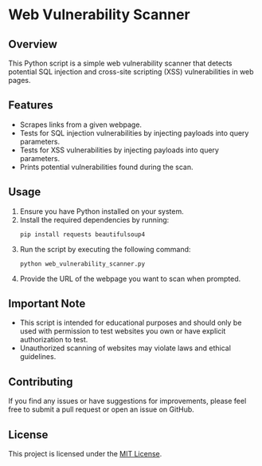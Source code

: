 # Web Vulnerability Scanner

## Overview
This Python script is a simple web vulnerability scanner that detects potential SQL injection and cross-site scripting (XSS) vulnerabilities in web pages.

## Features
- Scrapes links from a given webpage.
- Tests for SQL injection vulnerabilities by injecting payloads into query parameters.
- Tests for XSS vulnerabilities by injecting payloads into query parameters.
- Prints potential vulnerabilities found during the scan.

## Usage
1. Ensure you have Python installed on your system.
2. Install the required dependencies by running:
    ```
    pip install requests beautifulsoup4
    ```
3. Run the script by executing the following command:
    ```
    python web_vulnerability_scanner.py
    ```
4. Provide the URL of the webpage you want to scan when prompted.

## Important Note
- This script is intended for educational purposes and should only be used with permission to test websites you own or have explicit authorization to test.
- Unauthorized scanning of websites may violate laws and ethical guidelines.

## Contributing
If you find any issues or have suggestions for improvements, please feel free to submit a pull request or open an issue on GitHub.

## License
This project is licensed under the [MIT License](LICENSE).
